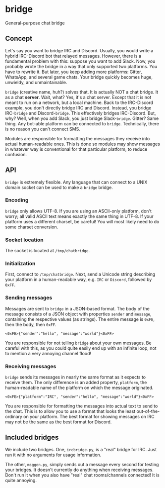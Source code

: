 # bridge
General-purpose chat bridge

## Concept
Let's say you want to bridge IRC and Discord. Usually, you would write a
hybrid IRC-Discord bot that relayed messages. However, there is a
fundamental problem with this: suppose you want to add Slack. Now, you
probably wrote the bridge in a way that only supported two platforms. You have
to rewrite it. But later, you keep adding more platforms: Gitter, WhatsApp,
and several game chats. Your bridge quickly becomes huge, unwieldy, and
unmaintainable.

`bridge` (creative name, huh?) solves that. It is actually NOT a chat bridge.
It as a chat __server__. Wait, what? Yes, it's a chat server. Except that it
is not meant to run on a network, but a local machine. Back to the IRC-Discord
example, you don't directly bridge IRC and Discord. Instead, you bridge
IRC-`bridge` and Discord-`bridge`. This effectively bridges IRC-Discord. But,
why? Well, when you add Slack, you just bridge Slack-`bridge`. Gitter? Same
thing. Any bot-able platform can be connected to `bridge`. Technically, there
is no reason you can't connect SMS.

Modules are responsible for formatting the messages they receive into actual
human-readable ones. This is done so modules may show messages in whatever way
is conventional for that particular platform, to reduce confusion.

## API
`bridge` is extremely flexible. Any language that can connect to a UNIX domain
socket can be used to make a `bridge` bridge.
### Encoding
`bridge` only allows UTF-8. If you are using an ASCII-only platform, don't
worry; all valid ASCII text means exactly the same thing in UTF-8. If your
platform uses a different charset, be careful! You will most likely need to
do some charset conversion.
### Socket location
The socket is located at `/tmp/chatbridge`.
### Initialization
First, connect to `/tmp/chatbridge`. Next, send a Unicode string describing
your platform in a human-readable way, e.g. `IRC` or `Discord`, followed by
`0xFF`.
### Sending messages
Messages are sent to `bridge` in a JSON-based format. The body of the message
consists of a JSON object with properties `sender` and `message`, containing
the respective values (as strings). The entire message is `0xFE`, then the
body, then `0xFF`.

    <0xFE>{"sender":"hello", "message":"world"}<0xFF>

You are responsible for not telling `bridge` about your own messages. Be
careful with this, as you could quite easily end up with an infinite loop, not
to mention a very annoying channel flood!

### Receiving messages
`bridge` sends its messages in nearly the same format as it expects to receive
them. The only difference is an added property, `platform`, the human-readable
name of the platform on which the message originated.

    <0xFE>{"platform":"IRC", "sender":"hello", "message":"world"}<0xFF>

You are responsible for formatting the messages into actual text to send to
the chat. This is to allow you to use a format that looks the least
out-of-the-ordinary on your platform. The best format for showing messages on
IRC may not be the same as the best format for Discord.

## Included bridges
We include two bridges. One, `ircbridge.py`, is a "real" bridge for IRC. Just run it
with no arguments for usage information.

The other, `msggen.py`, simply sends out a message every second for testing
your bridges. It doesn't currently do anything when receiving messages. Don't
run it when you also have "real" chat rooms/channels connected! It is quite
annoying.
